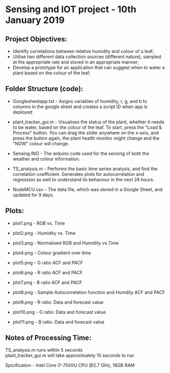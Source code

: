 # Sensing and IOT project - 10th January 2019

Project Objectives:
----------------------------------------------

- Identify correlations between relative humidity and colour of a leaf;  
- Utilise two different data collection sources (different nature), sampled at the appropriate rate and stored in an appropriate manner;  
- Develop a prototype for an application that can suggest when to water a plant based on the colour of the leaf;  

Folder Structure (code):
---------------------------------------------

- Googlesheetapp.txt - Asigns variables of humidity, r, g, and b to columns in the google sheet and creates a script ID when 
app is deployed  

- plant_tracker_gui.m - Visualises the status of the plant, whether it needs to be water, based on the colour of the leaf. 
To start, press the "Load & Process" button. You can drag the slider anywhere on the x-axis, and press the button again, 
the plant health monitor might change and the "NOW" colour will change.   

- Sensing.INO - The arduino code used for the sensing of both the weather and colour information.   

- TS_analysis.m - Performs the basic time series analysis, and find the correlation coefficient. Generates plots for autocorrelation 
and regression as well to understand its behaviour in the next 24 hours.   

- NodeMCU.csv - The data file, which was stored in a Google Sheet, and updated for 9 days.   

Plots:
--------------------------------------------------
- plot1.png - RGB vs. Time  

- plot2.png - Humidity vs. Time  

- plot3.png - Normalised RGB and Humidity vs.Time  
 
- plot4.png - Colour gradient over time  

- plot5.png - G ratio ACF and PACF  

- plot6.png - R ratio ACF and PACF  

- plot7.png - B ratio ACF and PACF  

- plot8.png - Sample Autocorrelation function and Humdity ACF and PACF  

- plot9.png - R ratio: Data and forecast value  

- plot10.png - G ratio: Data and forecast value  

- plot11.png - B ratio: Data and forecast value  

Notes of Processing Time:
---------------------------------------------------
TS_analysis.m runs within 5 seconds  
plant_tracker_gui.m will take approximately 10 seconds to run   

Spicification - Intel Core i7-7500U CPU @2.7 GHz, 16GB RAM  
